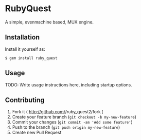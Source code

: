 # RubyQuest

A simple, evenmachine based, MUX engine.

## Installation

Install it yourself as:

    $ gem install ruby_quest

## Usage

TODO: Write usage instructions here, including startup options.

## Contributing

1. Fork it ( http://github.com/<my-github-username>/ruby_quest2/fork )
2. Create your feature branch (`git checkout -b my-new-feature`)
3. Commit your changes (`git commit -am 'Add some feature'`)
4. Push to the branch (`git push origin my-new-feature`)
5. Create new Pull Request
